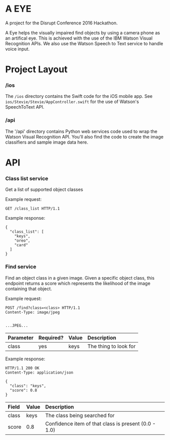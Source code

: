 A EYE
=====

A project for the Disrupt Conference 2016 Hackathon.

A Eye helps the visually impaired find objects by using a camera phone as an artifical eye.
This is achieved with the use of the IBM Watson Visual Recognition APIs. We also use the
Watson Speech to Text service to handle voice input.

Project Layout
==============

### /ios

The `/ios` directory contains the Swift code for the iOS mobile app.
See `ios/Stevie/Stevie/AppController.swift` for the use of Watson's SpeechToText API.

### /api

The '/api' directory contains Python web services code used to wrap the Watson Visual Recognition API.
You'll also find the code to create the image classifiers and sample image data here.

API
===

### Class list service

Get a list of supported object classes

Example request:

```http
GET /class_list HTTP/1.1
```

Example response:

```http
{
  "class_list": [
    "keys",
    "oreo",
    "card"
  ]
}
```

### Find service

Find an object class in a given image.  Given a specific object class, this endpoint returns a score
which represents the likelihood of the image containing that object.

Example request:

```http
POST /find?class=<class> HTTP/1.1
Content-Type: image/jpeg


...JPEG...
```

Parameter | Required? | Value | Description
:-------- | :-------- | :---- | :----------
class     | yes       | keys  | The thing to look for


Example response:


```http
HTTP/1.1 200 OK
Content-Type: application/json

{
  "class": "keys",
  "score": 0.8
}
```

Field     | Value | Description
:-------- | :---- | :----------
class     | keys  | The class being searched for
score     | 0.8   | Confidence item of that class is present (0.0 - 1.0)
